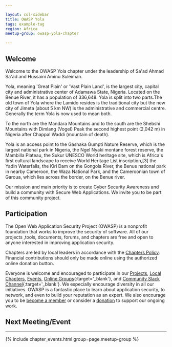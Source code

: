```yaml
---

layout: col-sidebar
title: OWASP Yola
tags: example-tag
region: Africa
meetup-group: owasp-yola-chapter

---
```

## Welcome
Welcome to the OWASP Yola chapter under the leadership of Sa'ad Ahmad Sa'ad and Hussaini Aminu Suleiman.

Yola, meaning 'Great Plain' or 'Vast Plain Land', is the largest city, capital city and administrative center of Adamawa State, Nigeria. Located on the Benue River, it has a population of 336,648. Yola is split into two parts.The old town of Yola where the Lamido resides is the traditional city but the new city of Jimeta (about 5 km NW) is the administrative and commercial centre. Generally the term Yola is now used to mean both.

To the north are the Mandara Mountains and to the south are the Shebshi Mountains with Dimlang (Vogel) Peak the second highest point (2,042 m) in Nigeria after Chappal Waddi (mountain of death).

Yola is an access point to the Gashaka Gumpti Nature Reserve, which is the largest national park in Nigeria, the Ngel Nyaki montane forest reserve, the Mambilla Plateau, the Sukur UNESCO World heritage site, which is Africa's first cultural landscape to receive World Heritage List inscription,[3] the Yadin Waterfalls, the Kiri Dam on the Gongola River, the Benue national park in nearby Cameroon, the Waza National Park, and the Cameroonian town of Garoua, which lies across the border, on the Benue river.

Our mission and main priority is to create Cyber Security Awareness and build a community with Secure Web Applications. We invite you to be part of this community project.

## Participation
The Open Web Application Security Project (OWASP) is a nonprofit foundation that works to improve the security of software. All of our projects ,tools, documents, forums, and chapters are free and open to anyone interested in improving application security. 

Chapters are led by local leaders in accordance with the [Chapters Policy](/www-policy/operational/chapters). Financial contributions should only be made online using the authorized online donation button. 

Everyone is welcome and encouraged to participate in our [Projects](/projects/), [Local Chapters](/chapters/), [Events](/events/), [Online Groups](https://groups.google.com/a/owasp.com/){:target='_blank'}, and [Community Slack Channel](https://owasp.slack.com/){:target='_blank'}. We especially encourage diversity in all our initiatives. OWASP is a fantastic place to learn about application security, to network, and even to build your reputation as an expert. We also encourage you to be [become a member](/membership/) or consider a [donation](/donate/) to support our ongoing work.

## Next Meeting/Event
---------------------

{% include chapter_events.html group=page.meetup-group %}
